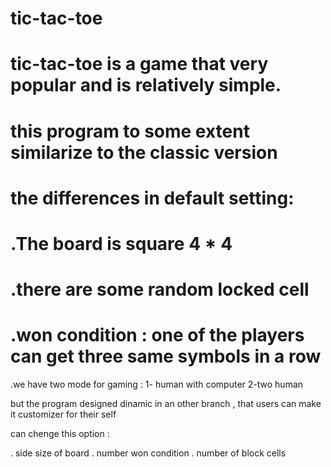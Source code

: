  #                                                                        tic-tac-toe
                                                                        

# tic-tac-toe is a game that very popular and is relatively simple.
# this program  to some extent similarize to the classic version

# the differences in default setting:

# .The board is square 4 * 4
# .there are some random locked cell
# .won condition : one of the players can  get three same symbols in a row 
.we have two mode for gaming : 
    1- human with computer 
    2-two human

but the program designed  dinamic in an other branch , that users can make it customizer for their self

can chenge this option :

  . side size of board
  . number won condition 
  . number of block cells

